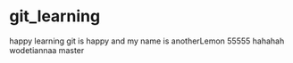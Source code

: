 # git_learning
happy
learning git is happy
and my name is anotherLemon
55555
hahahah
wodetiannaa
master
